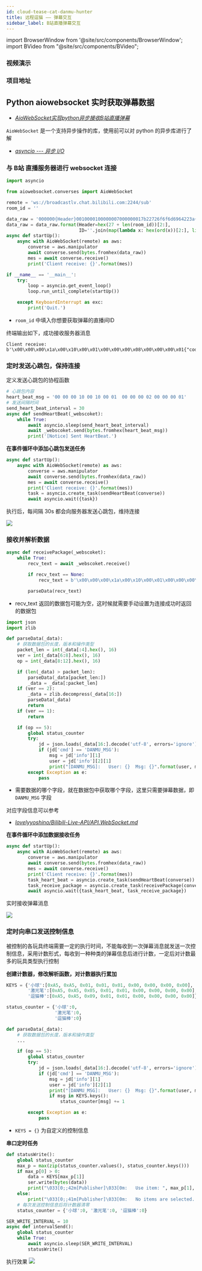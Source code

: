 ```yaml
---
id: cloud-tease-cat-danmu-hunter
title: 远程逗猫 —— 弹幕交互
sidebar_label: B站直播弹幕交互
---
```


import BrowserWindow from '@site/src/components/BrowserWindow';
import BVideo from "@site/src/components/BVideo";

<BrowserWindow>

### 视频演示

<BVideo src="" bsrc=""/>

### 项目地址

</BrowserWindow>

## Python aiowebsocket 实时获取弹幕数据

- *[AioWebSocket实现python异步接收B站直播弹幕](https://blog.csdn.net/Sharp486/article/details/122466308)*

`AioWebSocket` 是一个支持异步操作的库，使用前可以对 python 的异步库进行了解

- *[asyncio --- 异步 I/O](https://docs.python.org/zh-cn/3.8/library/asyncio.html)*

### 与 B站 直播服务器进行 websocket 连接

``` py
import asyncio

from aiowebsocket.converses import AioWebSocket

remote = 'ws://broadcastlv.chat.bilibili.com:2244/sub'
room_id = ''

data_raw = '000000{Header}0010000100000007000000017b22726f6f6d6964223a{ID}7d'
data_raw = data_raw.format(Header=hex(27 + len(room_id))[2:],
                           ID=''.join(map(lambda x: hex(ord(x))[2:], list(room_id))))
async def startUp():
    async with AioWebSocket(remote) as aws:
        converse = aws.manipulator
        await converse.send(bytes.fromhex(data_raw))
        mes = await converse.receive()
        print('Client receive: {}'.format(mes))

if __name__ == '__main__':
    try:
        loop = asyncio.get_event_loop()
        loop.run_until_complete(startUp())

    except KeyboardInterrupt as exc:
        print('Quit.')

```
- `room_id` 中填入你想要获取弹幕的直播间ID

终端输出如下，成功接收服务器消息
```
Client receive: b'\x00\x00\x00\x1a\x00\x10\x00\x01\x00\x00\x00\x08\x00\x00\x00\x01{"code":0}'
```

### 定时发送心跳包，保持连接

定义发送心跳包的协程函数

``` py
# 心跳包内容
heart_beat_msg = '00 00 00 10 00 10 00 01  00 00 00 02 00 00 00 01'
# 发送间隔时间
send_heart_beat_interval = 30
async def sendHeartBeat(_webscoket):
    while True:
        await asyncio.sleep(send_heart_beat_interval)
        await _webscoket.send(bytes.fromhex(heart_beat_msg))
        print('[Notice] Sent HeartBeat.')
```

**在事件循环中添加心跳包发送任务**

``` py
async def startUp():
    async with AioWebSocket(remote) as aws:
        converse = aws.manipulator
        await converse.send(bytes.fromhex(data_raw))
        mes = await converse.receive()
        print('Client receive: {}'.format(mes))
        task = asyncio.create_task(sendHeartBeat(converse))
        await asyncio.wait({task})
```

执行后，每间隔 30s 都会向服务器发送心跳包，维持连接

![](https://pictures-1304295136.cos.ap-guangzhou.myqcloud.com/screenshot/cloud-tease-cat/sendHeartBeat.png)

### 接收并解析数据

``` py
async def receivePackage(_webscoket):
    while True:
        recv_text = await _webscoket.receive()

        if recv_text == None:
            recv_text = b'\x00\x00\x00\x1a\x00\x10\x00\x01\x00\x00\x00\x08\x00\x00\x00\x01{"code":0}'

        parseData(recv_text)
```
- recv_text 返回的数据包可能为空，这时候就需要手动设置为连接成功时返回的数据包

``` py
import json
import zlib

def parseData(_data):
    # 获取数据包的长度，版本和操作类型
    packet_len = int(_data[:4].hex(), 16)
    ver = int(_data[6:8].hex(), 16)
    op = int(_data[8:12].hex(), 16)

    if (len(_data) > packet_len):
        parseData(_data[packet_len:])
        _data = _data[:packet_len]
    if (ver == 2):
        _data = zlib.decompress(_data[16:])
        parseData(_data)
        return
    if (ver == 1):
        return

    if (op == 5):
        global status_counter
        try:
            jd = json.loads(_data[16:].decode('utf-8', errors='ignore'))
            if (jd['cmd'] == 'DANMU_MSG'):
                msg = jd['info'][1]
                user = jd['info'][2][1]
                print("[DANMU_MSG]:   User: {}  Msg: {}".format(user, msg))
        except Exception as e:
            pass
```
- 需要数据的哪个字段，就在数据包中获取哪个字段，这里只需要弹幕数据，即 `DANMU_MSG` 字段

对应字段信息可以参考
- *[lovelyyoshino/Bilibili-Live-API/API.WebSocket.md](https://github.com/lovelyyoshino/Bilibili-Live-API/blob/master/API.WebSocket.md)*

**在事件循环中添加数据接收任务**

``` py
async def startUp():
    async with AioWebSocket(remote) as aws:
        converse = aws.manipulator
        await converse.send(bytes.fromhex(data_raw))
        mes = await converse.receive()
        print('Client receive: {}'.format(mes))
        task_heart_beat = asyncio.create_task(sendHeartBeat(converse))
        task_receive_package = asyncio.create_task(receivePackage(converse))
        await asyncio.wait({task_heart_beat, task_receive_package})

```

实时接收弹幕消息

![](https://pictures-1304295136.cos.ap-guangzhou.myqcloud.com/screenshot/cloud-tease-cat/receivePackage.png)

### 定时向串口发送控制信息

被控制的各玩具终端需要一定的执行时间，不能每收到一次弹幕消息就发送一次控制信息，采用计数形式，每收到一种种类的弹幕信息后进行计数，一定后对计数最多的玩具类型执行控制

**创建计数器，修改解析函数，对计数器执行累加**

``` py
KEYS = {'小球':[0xA5, 0xA5, 0x01, 0x01, 0x01, 0x00, 0x00, 0x00, 0x00],
        '激光笔':[0xA5, 0xA5, 0x05, 0x01, 0x01, 0x00, 0x00, 0x00, 0x00],
        '逗猫棒':[0xA5, 0xA5, 0x09, 0x01, 0x01, 0x00, 0x00, 0x00, 0x00]}

status_counter = {'小球':0,
                  '激光笔':0,
                  '逗猫棒':0}

def parseData(_data):
    # 获取数据包的长度，版本和操作类型
    ...

    if (op == 5):
        global status_counter
        try:
            jd = json.loads(_data[16:].decode('utf-8', errors='ignore'))
            if (jd['cmd'] == 'DANMU_MSG'):
                msg = jd['info'][1]
                user = jd['info'][2][1]
                print("[DANMU_MSG]:   User: {}  Msg: {}".format(user, msg))
                if msg in KEYS.keys():
                    status_counter[msg] += 1

        except Exception as e:
            pass
```
- `KEYS = {}` 为自定义的控制信息

**串口定时任务**

``` py
def statusWrite():
    global status_counter
    max_p = max(zip(status_counter.values(), status_counter.keys()))
    if max_p[0] > 0:
        data = KEYS[max_p[1]]
        ser.write(bytes(data))
        print("\033[0;;42m[Publisher]\033[0m:   Use item: ", max_p[1], "  \033[0;36m[Counter]\033[0m: Clear")
    else:
        print("\033[0;;41m[Publisher]\033[0m:   No items are selected.  \033[0;36m[Counter]\033[0m: Clear")
    # 每次发送控制信息后将计数器清零
    status_counter = {'小球':0, '激光笔':0, '逗猫棒':0}

SER_WRITE_INTERVAL = 10
async def intervalSend():
    global status_counter
    while True:
        await asyncio.sleep(SER_WRITE_INTERVAL)
        statusWrite()
```

执行效果
![](https://pictures-1304295136.cos.ap-guangzhou.myqcloud.com/screenshot/cloud-tease-cat/run-result.png)
